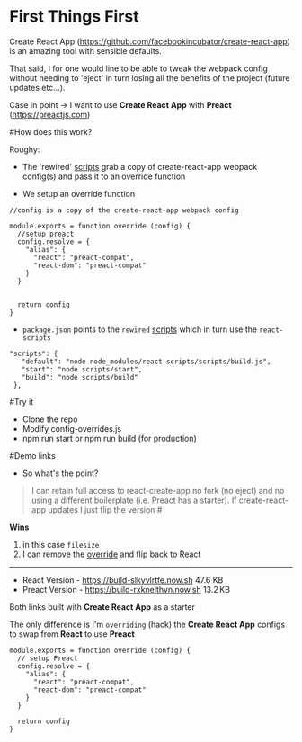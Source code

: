 # First Things First

Create React App (https://github.com/facebookincubator/create-react-app) is an amazing tool with sensible defaults.

That said, I for one would line to be able to tweak the webpack config without needing to 'eject' in turn losing all the benefits of the project (future updates etc...).

Case in point -> I want to use **Create React App** with **Preact**  (https://preactjs.com)


#How does this work?

Roughy:

* The 'rewired' [scripts](https://github.com/timarney/react-app-rewired/tree/master/scripts) grab a copy of create-react-app webpack config(s) and pass it to an override function

* We setup an override function
```
//config is a copy of the create-react-app webpack config

module.exports = function override (config) {
  //setup preact
  config.resolve = {
    "alias": {
      "react": "preact-compat",
      "react-dom": "preact-compat"
    }
  }


  return config
}
```

* `package.json` points to the `rewired` [scripts](https://github.com/timarney/react-app-rewired/tree/master/scripts) which in turn use the `react-scripts`

 ```
 "scripts": {
    "default": "node node_modules/react-scripts/scripts/build.js",
    "start": "node scripts/start",
    "build": "node scripts/build"
  },
```


#Try it
* Clone the repo
* Modify config-overrides.js
* npm run start or npm run build (for production)

#Demo links

- So what's the point?

> I can retain full access to react-create-app no fork (no eject) and no using a different boilerplate (i.e. Preact has a starter).  If create-react-app updates I just flip the version #

**Wins**

1. in this case `filesize`
2. I can remove the [override](https://github.com/timarney/react-app-rewired/compare/react-compare) and flip back to React

<hr>

* React Version - https://build-slkyvlrtfe.now.sh 47.6 KB 
* Preact Version - https://build-rxknelthvn.now.sh 13.2 KB

Both links built with **Create React App** as a starter

The only difference is I'm `overriding` (hack) the **Create React App** configs to swap from **React** to use **Preact**

```
module.exports = function override (config) {
  // setup Preact
  config.resolve = {
    "alias": {
      "react": "preact-compat",
      "react-dom": "preact-compat"
    }
  }

  return config
}

```

